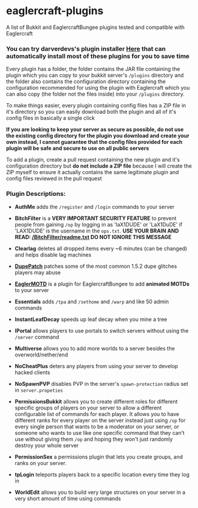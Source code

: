 # eaglercraft-plugins
A list of Bukkit and EaglercraftBungee plugins tested and compatible with Eaglercraft

### You can try darverdevs's plugin installer [Here](https://github.com/darverdevs/PluginInstaller) that can automatically install most of these plugins for you to save time

Every plugin has a folder, the folder contains the JAR file containing the plugin which you can copy to your bukkit server's `/plugins` directory and the folder also contains the configuration directory containing the configuration recommended for using the plugin with Eaglercraft which you can also copy (the folder not the files inside) into your `/plugins` directory.

To make things easier, every plugin containing config files has a ZIP file in it's directory so you can easily download both the plugin and all of it's config files in basically a single click

**If you are looking to keep your server as secure as possible, do not use the existing config directory for the plugin you download and create your own instead, I cannot guarantee that the config files provided for each plugin will be safe and secure to use on all public servers**

To add a plugin, create a pull request containing the new plugin and it's configuration directory but **do not include a ZIP file** because I will create the ZIP myself to ensure it actually contains the same legitimate plugin and config files reviewed in the pull request

### Plugin Descriptions:

- **AuthMe** adds the `/register` and `/login` commands to your server

- **BitchFilter** is a **VERY IMPORTANT SECURITY FEATURE** to prevent people from gaining `/op` by logging in as 'laX1DUDE' or 'LaX1DuDE' if 'LAX1DUDE' is the username in the `ops.txt`. **USE YOUR BRAIN AND READ: [/BitchFilter/readme.txt](https://github.com/LAX1DUDE/eaglercraft-plugins/blob/main/BitchFilter/readme.txt) DO NOT IGNORE THIS MESSAGE**

- **Clearlag** deletes all dropped items every ~6 minutes (can be changed) and helps disable lag machines

- **[DupePatch](https://github.com/darverdevs/DupePatch/releases)** patches some of the most common 1.5.2 dupe glitches players may abuse

- **[EaglerMOTD](https://github.com/LAX1DUDE/eaglercraft-motd)** is a plugin for EaglercraftBungee to add **animated MOTDs** to your server

- **Essentials** adds `/tpa` and `/sethome` and `/warp` and like 50 admin commands

- **InstantLeafDecay** speeds up leaf decay when you mine a tree

- **IPortal** allows players to use portals to switch servers without using the `/server` command

- **Multiverse** allows you to add more worlds to a server besides the overworld/nether/end

- **NoCheatPlus** deters any players from using your server to develop hacked clients

- **NoSpawnPVP** disables PVP in the server's `spawn-protection` radius set in `server.propeties`

- **PermissionsBukkit** allows you to create different roles for different specific groups of players on your server to allow a different configurable list of commands for each player. It allows you to have different ranks for every player on the server instead just using `/op` for every single person that wants to be a moderator on your server, or someone who wants to use like one specific command that they can't use without giving them `/op` and hoping they won't just randomly destroy your whole server

- **PermissionSex** a permissions plugin that lets you create groups, and ranks on your server. 

- **tpLogin** teleports players back to a specific location every time they log in

- **WorldEdit** allows you to build very large structures on your server in a very short amount of time using commands

